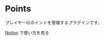 # Points
プレイヤーのポイントを管理するプラグインです。

[Notion](https://moruch4nn.notion.site/Points-RedTownServer-a1e390ccbff04a05a7058ed21257220d) で使い方を見る
